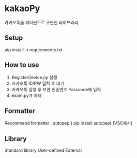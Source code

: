 # kakaoPy
카카오톡을 파이썬으로 구현한 라이브러리

## Setup
pip install -r requirements.txt


## How to use

1. RegisterDevice.py 실행
2. 카카오톡 ID/PW 입력 후 대기
3. 카카오톡 실행 후 보안 인증번호 Passcode에 입력
4. exam.py가 예제

## Formatter

Recommend formatter : autopep ( pip install autopep) (VSC에서)

## Library
Standard library
User-defined
External